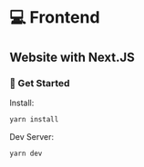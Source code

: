 # 💻 Frontend

## Website with Next.JS

### 🚀 Get Started

Install:

```bash
yarn install
```

Dev Server:

```bash
yarn dev
```
